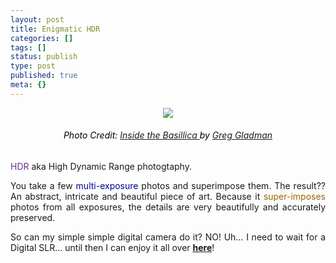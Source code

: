 ```yaml
---
layout: post
title: Enigmatic HDR
categories: []
tags: []
status: publish
type: post
published: true
meta: {}
---
```

<p align="center" class="flickr-frame"><img src="http://static.flickr.com/37/105257024_4ec37dde63.jpg" /></p>

<h6 align="center" class="flickr-frame"><font color="#000000">Photo Credit: <a href="http://www.flickr.com/photos/ggladman/105257024/">Inside the Basillica </a>by <a href="http://www.flickr.com/photos/ggladman/">Greg Gladman</a></font></h6>
<p align="justify" class="flickr-frame"><font color="#663399">HDR</font> aka High Dynamic Range photogtaphy.</p>
<p align="justify" class="flickr-frame">You take a few <font color="#000099">multi-exposure</font> photos and superimpose them. The result?? An abstract, intricate and beautiful piece of art. Because it <font color="#996600">super-imposes </font>photos from all exposures, the details are very beautifully and accurately preserved.</p>
<p align="justify" class="flickr-frame">So can my simple simple digital camera do it? NO! Uh… I need to wait for a Digital SLR… until then I can enjoy it all over <a href="http://flickr.com/groups/hdr/"><strong>here</strong></a>!</p>
